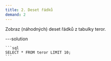 ```yaml
---
title: 2. Deset řádků
demand: 2
---
```


Zobraz (náhodných) deset řádků z tabulky teror.

---solution

    ```sql
    SELECT * FROM teror LIMIT 10;
    ```
